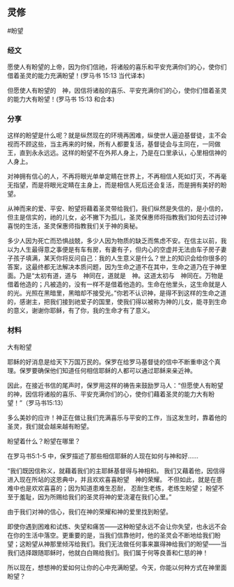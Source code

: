 ## 灵修
#盼望

### **经文**

愿使人有盼望的上帝，因为你们信祂，将诸般的喜乐和平安充满你们的心，使你们借着圣灵的能力充满盼望！(罗马书 15:13 当代译本)

但愿使人有盼望的　神，因信将诸般的喜乐、平安充满你们的心，使你们借着圣灵的能力大有盼望！(罗马书 15:13 和合本)

### 分享

这样的盼望是什么呢？就是纵然现在的环境再困难，纵使世人逼迫基督徒，主不会视而不顾这些，当主再来的时候，所有人都要复活，基督徒会与主同在，一同做王，直到永永远远。这样的盼望不在外邦人身上，乃是在口里承认，心里相信神的人身上。

对神拥有信心的人，不再将眼光单单定睛在世界上，不再相信人死如灯灭，不再毫无指望，而是将眼光定睛在主身上，而是相信人死后还会复活，而是拥有美好的盼望。

从神而来的爱、平安、盼望将藉着圣灵带给我们，我们纵然是失信的，是小信的，但主是信实的，祂的儿女，必不撇下为孤儿，圣灵保惠师将指教我们如何去过讨神喜悦的生活，圣灵保惠师指教我们关于神的奥秘。

多少人因为死亡而恐惧战兢，多少人因为物质的缺乏而焦虑不安。在信主以前，我以为人生最得意之事便是有车有房，有妻有子，但内心的空虚并无法由车子房子妻子孩子填满，某天你将反问自己：我的人生意义是什么？世上的知识会给你很多的答案，这最终都无法解决本质问题，因为生命之道不在其中，生命之道乃在于神里面。乃是“太初有道，道与　神同在，道就是　神。这道太初与　神同在。万物是借着他造的；凡被造的，没有一样不是借着他造的。生命在他里头，这生命就是人的光。光照在黑暗里，黑暗却不接受光。”你若不认识神，是得不到这样的生命之道的，感谢主，把我们接到祂爱子的国里，使我们得以被称为神的儿女，能寻到生命的意义，谢谢你耶稣，有了你，我的生命才有了意义。

### **材料**

大有盼望

耶稣的好消息是给天下万国万民的。保罗在给罗马基督徒的信中不断重申这个真理。保罗要确保他们知道任何相信耶稣的人都可以通过耶稣来亲近神。

因此，在接近书信的尾声时，保罗用这样的祷告来鼓励罗马人：“但愿使人有盼望的神，因信将诸般的喜乐、平安充满你们的心，使你们藉着圣灵的能力大有盼望！”（罗马书15:13）

多么美妙的应许！神正在做让我们充满喜乐与平安的工作，当这发生时，靠着他的圣灵，我们就会越来越有盼望。

盼望着什么？盼望在哪里？

在罗马书5:1-5 中，保罗描述了那些相信耶稣的人现在如何与神和好……

“我们既因信称义，就藉着我们的主耶稣基督得与神相和。 我们又藉着他，因信得进入现在所站的这恩典中，并且欢欢喜喜盼望　神的荣耀。 不但如此，就是在患难中也是欢欢喜喜的；因为知道患难生忍耐， 忍耐生老练，老练生盼望； 盼望不至于羞耻，因为所赐给我们的圣灵将神的爱浇灌在我们心里。”

由于我们对神的信心，我们在神的荣耀和神的爱里找到盼望。

即使你遇到困难和试炼、失望和痛苦——这种盼望永远不会让你失望，也永远不会在你的生活中落空。更重要的是，当我们信靠他时，他的圣灵会不断地给我们盼望；这盼望从神那里倾泻给我们。我们无法做任何事来赢得神给我们的盼望——当我们选择跟随耶稣时，他就白白赐给我们。我们属于何等良善和仁慈的神！

所以现在，想想神的爱如何让你的心中充满盼望。今天，你能以何种方式在神里面盼望？
